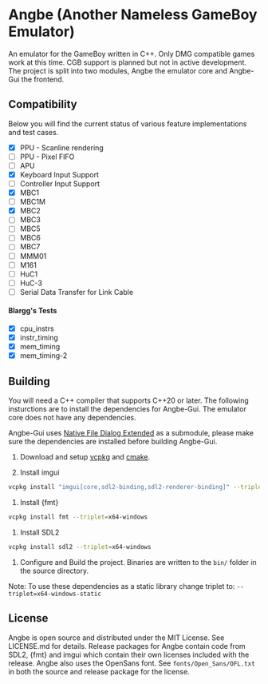 # Angbe (Another Nameless GameBoy Emulator)

An emulator for the GameBoy written in C++. Only DMG compatible games work at this time. CGB support is planned but not in active development. The project is split into two modules, Angbe the emulator core and Angbe-Gui the frontend.

## Compatibility

Below you will find the current status of various feature implementations and test cases.

- [x] PPU - Scanline rendering
- [ ] PPU - Pixel FIFO
- [ ] APU
- [x] Keyboard Input Support
- [ ] Controller Input Support
- [x] MBC1
- [ ] MBC1M
- [x] MBC2
- [ ] MBC3
- [ ] MBC5
- [ ] MBC6
- [ ] MBC7
- [ ] MMM01
- [ ] M161
- [ ] HuC1
- [ ] HuC-3
- [ ] Serial Data Transfer for Link Cable

#### Blargg's Tests

- [x] cpu_instrs
- [x] instr_timing
- [x] mem_timing
- [x] mem_timing-2

## Building

You will need a C++ compiler that supports C++20 or later. The following insturctions are to install the dependencies for Angbe-Gui. The emulator core does not have any dependencies.

Angbe-Gui uses [Native File Dialog Extended](https://github.com/btzy/nativefiledialog-extended) as a submodule, please make sure the dependencies are installed before building Angbe-Gui.


1. Download and setup [vcpkg](https://github.com/microsoft/vcpkg) and [cmake](https://cmake.org/).

2. Install imgui
```bash
vcpkg install "imgui[core,sdl2-binding,sdl2-renderer-binding]" --triplet=x64-windows
```
1. Install {fmt}
```bash
vcpkg install fmt --triplet=x64-windows
```
1. Install SDL2
```bash
vcpkg install sdl2 --triplet=x64-windows
```

1. Configure and Build the project. Binaries are written to the `bin/` folder in the source directory.

Note: To use these dependencies as a static library change triplet to: `--triplet=x64-windows-static`

## License

Angbe is open source and distributed under the MIT License. See LICENSE.md for details. Release packages for Angbe contain code from SDL2, {fmt} and imgui which contain their own licenses included with the release. Angbe also uses the OpenSans font. See `fonts/Open_Sans/OFL.txt` in both the source and release package for the license.